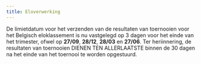 ```yaml
---
title: Eloverwerking
---
```

De limietdatum voor het verzenden van de resultaten van toernooien voor het Belgisch eloklassement is nu vastgelegd op 3 dagen voor het einde van het trimester, ofwel op **27/09**, **28/12**, **28/03** en **27/06**. Ter heriinnering, de resultaten van toernooien DIENEN TEN ALLERLAATSTE binnen de 30 dagen na het einde van het toernooi te worden opgestuurd.